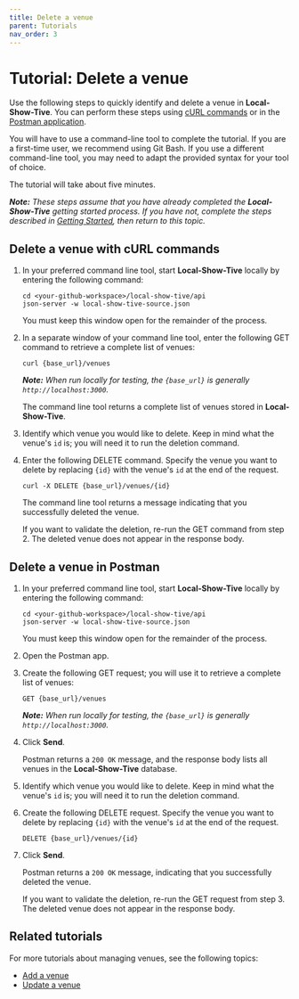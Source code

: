 ```yaml
---
title: Delete a venue
parent: Tutorials
nav_order: 3
---
```


# Tutorial: Delete a venue 

Use the following steps to quickly identify and delete a venue in **Local-Show-Tive**. You can perform these steps using [cURL commands](#delete-a-venue-with-curl-commands) or in the [Postman application](#delete-a-venue-in-postman).

You will have to use a command-line tool to complete the tutorial. If you are a first-time user, we recommend using Git Bash. If you use a different command-line tool, you may need to adapt the provided syntax for your tool of choice.

The tutorial will take about five minutes. 

_**Note:** These steps assume that you have already completed the **Local-Show-Tive** getting started process. If you have not, complete the steps described in [Getting Started](getting-started.md), then return to this topic._

## Delete a venue with cURL commands

1. In your preferred command line tool, start **Local-Show-Tive** locally by entering the following command:

    ```shell
    cd <your-github-workspace>/local-show-tive/api
    json-server -w local-show-tive-source.json
    ```
    You must keep this window open for the remainder of the process.

2. In a separate window of your command line tool, enter the following GET command to retrieve a complete list of venues:

    ```shell
    curl {base_url}/venues
    ```
    _**Note:** When run locally for testing, the `{base_url}` is generally `http://localhost:3000`._

    The command line tool returns a complete list of venues stored in **Local-Show-Tive**.

3. Identify which venue you would like to delete. Keep in mind what the venue's `id` is; you will need it to run the deletion command. 

4. Enter the following DELETE command. Specify the venue you want to delete by replacing `{id}` with the venue's `id` at the end of the request.

    ```shell
    curl -X DELETE {base_url}/venues/{id}
    ```

    The command line tool returns a message indicating that you successfully deleted the venue.

    If you want to validate the deletion, re-run the GET command from step 2. The deleted venue does not appear in the response body.

## Delete a venue in Postman

1. In your preferred command line tool, start **Local-Show-Tive** locally by entering the following command:

    ```shell
    cd <your-github-workspace>/local-show-tive/api
    json-server -w local-show-tive-source.json
    ```
    You must keep this window open for the remainder of the process.

2. Open the Postman app.

3. Create the following GET request; you will use it to retrieve a complete list of venues:

    ```shell
    GET {base_url}/venues
    ```
    _**Note:** When run locally for testing, the `{base_url}` is generally `http://localhost:3000`._

4. Click **Send**. 

   Postman returns a `200 OK` message, and the response body lists all venues in the **Local-Show-Tive** database.

5. Identify which venue you would like to delete. Keep in mind what the venue's `id` is; you will need it to run the deletion command.

6. Create the following DELETE request. Specify the venue you want to delete by replacing `{id}` with the venue's `id` at the end of the request.

    ```shell
    DELETE {base_url}/venues/{id}
    ```

7. Click **Send**. 

   Postman returns a `200 OK` message, indicating that you successfully deleted the venue.

   If you want to validate the deletion, re-run the GET request from step 3. The deleted venue does not appear in the response body.

## Related tutorials

For more tutorials about managing venues, see the following topics:
- [Add a venue](add-a-venue.md)
- [Update a venue](update-a-venue.md)

